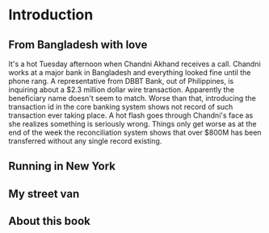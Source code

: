# Introduction

## From Bangladesh with love
It's a hot Tuesday afternoon when Chandni Akhand receives a call. Chandni works at a major bank in Bangladesh and everything looked fine until the phone rang. A representative from DBBT Bank, out of Philippines, is inquiring about a $2.3 million dollar wire transaction. Apparently the beneficiary name doesn't seem to match. Worse than that, introducing the transaction id in the core banking system shows not record of such transaction ever taking place. A hot flash goes through Chandni's face as she realizes something is seriously wrong. Things only get worse as at the end of the week the reconciliation system shows that over $800M has been transferred without any single record existing.

## Running in New York

## My street van

## About this book



